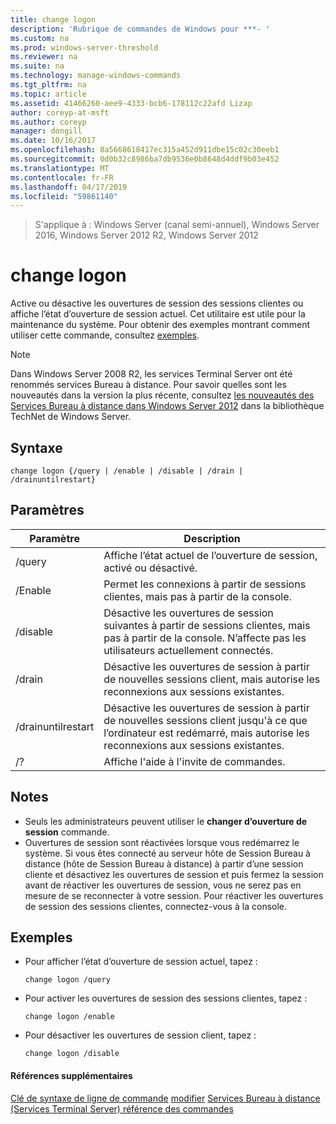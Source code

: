 ```yaml
---
title: change logon
description: 'Rubrique de commandes de Windows pour ***- '
ms.custom: na
ms.prod: windows-server-threshold
ms.reviewer: na
ms.suite: na
ms.technology: manage-windows-commands
ms.tgt_pltfrm: na
ms.topic: article
ms.assetid: 41466260-aee9-4333-bcb6-178112c22afd Lizap
author: coreyp-at-msft
ms.author: coreyp
manager: dongill
ms.date: 10/16/2017
ms.openlocfilehash: 8a5668618417ec315a452d911dbe15c02c30eeb1
ms.sourcegitcommit: 0d0b32c8986ba7db9536e0b8648d4ddf9b03e452
ms.translationtype: MT
ms.contentlocale: fr-FR
ms.lasthandoff: 04/17/2019
ms.locfileid: "59861140"
---
```

>S'applique à : Windows Server (canal semi-annuel), Windows Server 2016, Windows Server 2012 R2, Windows Server 2012

# <a name="change-logon"></a>change logon
Active ou désactive les ouvertures de session des sessions clientes ou affiche l’état d’ouverture de session actuel.
Cet utilitaire est utile pour la maintenance du système.
Pour obtenir des exemples montrant comment utiliser cette commande, consultez [exemples](#BKMK_examples).
> [!NOTE]
> Dans Windows Server 2008 R2, les services Terminal Server ont été renommés services Bureau à distance. Pour savoir quelles sont les nouveautés dans la version la plus récente, consultez [les nouveautés des Services Bureau à distance dans Windows Server 2012](https://technet.microsoft.com/library/hh831527) dans la bibliothèque TechNet de Windows Server.
## <a name="syntax"></a>Syntaxe
```
change logon {/query | /enable | /disable | /drain | /drainuntilrestart}
```
## <a name="parameters"></a>Paramètres
|Paramètre|Description|
|-------|--------|
|/query|Affiche l’état actuel de l’ouverture de session, activé ou désactivé.|
|/Enable|Permet les connexions à partir de sessions clientes, mais pas à partir de la console.|
|/disable|Désactive les ouvertures de session suivantes à partir de sessions clientes, mais pas à partir de la console. N’affecte pas les utilisateurs actuellement connectés.|
|/drain|Désactive les ouvertures de session à partir de nouvelles sessions client, mais autorise les reconnexions aux sessions existantes.|
|/drainuntilrestart|Désactive les ouvertures de session à partir de nouvelles sessions client jusqu'à ce que l’ordinateur est redémarré, mais autorise les reconnexions aux sessions existantes.|
|/?|Affiche l'aide à l'invite de commandes.|
## <a name="remarks"></a>Notes
-   Seuls les administrateurs peuvent utiliser le **changer d’ouverture de session** commande.
-   Ouvertures de session sont réactivées lorsque vous redémarrez le système. Si vous êtes connecté au serveur hôte de Session Bureau à distance (hôte de Session Bureau à distance) à partir d’une session cliente et désactivez les ouvertures de session et puis fermez la session avant de réactiver les ouvertures de session, vous ne serez pas en mesure de se reconnecter à votre session. Pour réactiver les ouvertures de session des sessions clientes, connectez-vous à la console.
## <a name="BKMK_examples"></a>Exemples
-   Pour afficher l’état d’ouverture de session actuel, tapez :
    ```
    change logon /query
    ```
-   Pour activer les ouvertures de session des sessions clientes, tapez :
    ```
    change logon /enable
    ```
-   Pour désactiver les ouvertures de session client, tapez :
    ```
    change logon /disable
    ```
#### <a name="additional-references"></a>Références supplémentaires
[Clé de syntaxe de ligne de commande](command-line-syntax-key.md)
[modifier](change.md)
[Services Bureau à distance &#40;Services Terminal Server&#41; référence des commandes](remote-desktop-services-terminal-services-command-reference.md)
